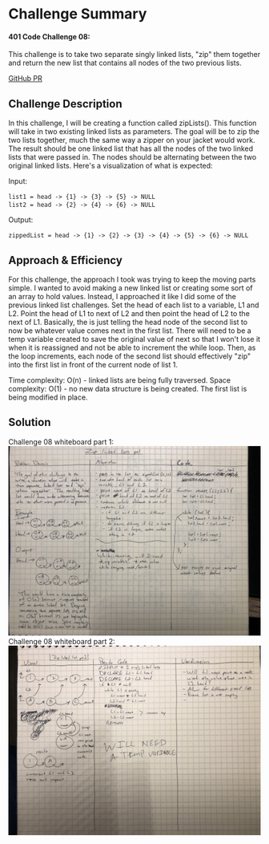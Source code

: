# Challenge Summary
<!-- Short summary or background information -->

#### 401 Code Challenge 08:

This challenge is to take two separate singly linked lists, "zip" them together and return the new list that contains all nodes of the two previous lists.

[GitHub PR](https://github.com/penjoe/data-structures-and-algorithms/pull/31)

## Challenge Description
<!-- Description of the challenge -->
In this challenge, I will be creating a function called zipLists(). This function will take in two existing linked lists as parameters. The goal will be to zip the two lists together, much the same way a zipper on your jacket would work. The result should be one linked list that has all the nodes of the two linked lists that were passed in. The nodes should be alternating between the two original linked lists. Here's a visualization of what is expected:

Input:
```
list1 = head -> {1} -> {3} -> {5} -> NULL
list2 = head -> {2} -> {4} -> {6} -> NULL
```
Output:
```
zippedList = head -> {1} -> {2} -> {3} -> {4} -> {5} -> {6} -> NULL
 ```

## Approach & Efficiency
<!-- What approach did you take? Why? What is the Big O space/time for this approach? -->

For this challenge, the approach I took was trying to keep the moving parts simple. I wanted to avoid making a new linked list or creating some sort of an array to hold values. Instead, I approached it like I did some of the previous linked list challenges. Set the head of each list to a variable, L1 and L2. Point the head of L1 to next of L2 and then point the head of L2 to the next of L1. Basically, the is just telling the head node of the second list to now be whatever value comes next in the first list. There will need to be a temp variable created to save the original value of next so that I won't lose it when it is reassigned and not be able to increment the while loop. Then, as the loop increments, each node of the second list should effectively "zip" into the first list in front of the current node of list 1.

Time complexity: O(n) - linked lists are being fully traversed.
Space complexity: O(1) - no new data structure is being created. The first list is being modified in place. 

## Solution
<!-- Embedded whiteboard image -->
Challenge 08 whiteboard part 1:
![whiteboard part 1](./assets/ll-zip-pt1.jpg)
Challenge 08 whiteboard part 2:
![whiteboard part 1](./assets/ll-zip-pt2.jpg)